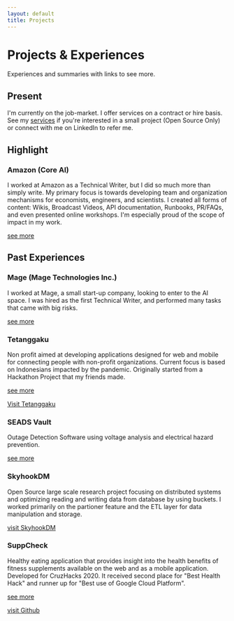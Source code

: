 ```yaml
---
layout: default
title: Projects
---
```

# Projects & Experiences
Experiences and summaries with links to see more.

## Present

I'm currently on the job-market. I offer services on a contract or hire basis. See my [services](hire-me.md) if you're interested in a small project (Open Source Only) or connect with me on LinkedIn to refer me.

## Highlight

### Amazon (Core AI)
I worked at Amazon as a Technical Writer, but I did so much more than simply write. My primary focus is towards developing team and organization mechanisms for economists, engineers, and scientists. I created all forms of content: Wikis, Broadcast Videos, API documentation, Runbooks, PR/FAQs, and even presented online workshops. I'm especially proud of the scope of impact in my work.

[see more](projects/Amazon.md)

## Past Experiences

### Mage (Mage Technologies Inc.)

I worked at Mage, a small start-up company, looking to enter to the AI space. I was hired as the first Technical Writer, and performed many tasks that came with big risks.

[see more](projects/MageAI.md)

### Tetanggaku
Non profit aimed at developing applications designed for web and mobile for connecting people with non-profit organizations. Current focus is based on Indonesians impacted by the pandemic. Originally started from a Hackathon Project that my friends made.

[see more](projects/Tetanggaku.md)  

[Visit Tetanggaku](https://tetanggaku.com/#/)

### SEADS Vault
Outage Detection Software using voltage analysis and electrical hazard prevention.

[see more](projects/SDP.md)

### SkyhookDM
Open Source large scale research project focusing on distributed systems and optimizing reading and writing data from database by using buckets. I worked primarily on the partioner feature and the ETL layer for data manipulation and storage.

[visit SkyhookDM](https://sites.google.com/view/skyhookdm/home)

### SuppCheck
Healthy eating application that provides insight into the health benefits of fitness supplements available on the web and as a mobile application. Developed for CruzHacks 2020. It received second place for "Best Health Hack" and runner up for "Best use of Google Cloud Platform".

[see more](projects/SuppCheck.md) 

[visit Github](https://github.com/dref11/SuppCheck)

<!-- ### RentMyJunk
A website that aims at reducing the landfill through renting used goods. Deployed using AWS EC2 and Elastic Beanstalk.

[visit Github](https://github.com/ntjandra/cse115a) -->

